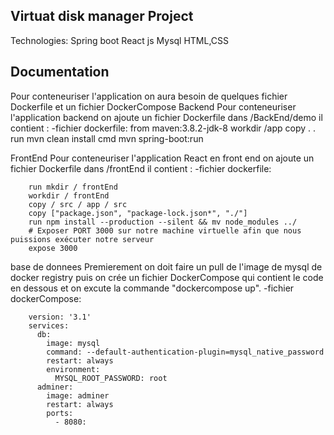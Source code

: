 ## Virtuat disk manager Project
Technologies:
    Spring boot
    React js
    Mysql
    HTML,CSS
## Documentation
Pour conteneuriser l'application on aura besoin de quelques fichier Dockerfile et un fichier DockerCompose
 Backend
Pour conteneuriser l'application backend on ajoute un fichier Dockerfile dans /BackEnd/demo il contient :
-fichier dockerfile:
        from maven:3.8.2-jdk-8
        workdir /app
        copy . .
        run mvn clean install
        cmd mvn spring-boot:run
        
 FrontEnd
Pour conteneuriser l'application React en front end on ajoute un fichier Dockerfile dans /frontEnd il contient :
-fichier dockerfile:

        run mkdir / frontEnd
        workdir / frontEnd
        copy / src / app / src 
        copy ["package.json", "package-lock.json*", "./"]
        run npm install --production --silent && mv node_modules ../ 
        # Exposer PORT 3000 sur notre machine virtuelle afin que nous puissions exécuter notre serveur 
        expose 3000 
   
  
 base de donnees
    Premierement on doit faire un pull de l'image de mysql de docker registry puis on crée un fichier DockerCompose qui contient le code en dessous et on excute la commande "dockercompose up".
-fichier dockerCompose:

        version: '3.1'
        services:
          db:
            image: mysql
            command: --default-authentication-plugin=mysql_native_password
            restart: always
            environment:
              MYSQL_ROOT_PASSWORD: root
          adminer:
            image: adminer
            restart: always
            ports:
              - 8080:
